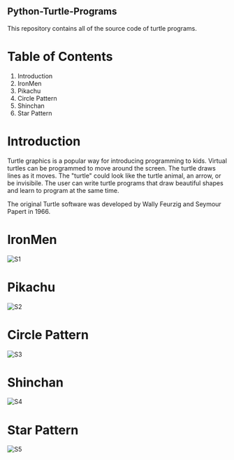 ## Python-Turtle-Programs
This repository contains all of the source code of turtle programs.

# Table of Contents

 1. Introduction
 2. IronMen
 3. Pikachu
 4. Circle Pattern
 5. Shinchan
 6. Star Pattern

# Introduction

Turtle graphics is a popular way for introducing programming to kids. Virtual turtles can be programmed to move around the screen. The turtle draws lines as it moves. The "turtle" could look like the turtle animal, an arrow, or be invisibile. The user can write turtle programs that draw beautiful shapes and learn to program at the same time.

The original Turtle software was developed by Wally Feurzig and Seymour Papert in 1966.

# IronMen

![S1](https://user-images.githubusercontent.com/73324896/118785525-8f202180-b8ae-11eb-9f79-aa9822d80ebe.png)

# Pikachu

![S2](https://user-images.githubusercontent.com/73324896/118785997-081f7900-b8af-11eb-9171-ca567a1ea51a.png)

# Circle Pattern

![S3](https://user-images.githubusercontent.com/73324896/118786352-5b91c700-b8af-11eb-96e0-2494cf83bbdb.png)

# Shinchan

![S4](https://user-images.githubusercontent.com/73324896/118786642-a6abda00-b8af-11eb-94b6-639573e31c39.png)

# Star Pattern

![S5](https://user-images.githubusercontent.com/73324896/118786873-de1a8680-b8af-11eb-9b1f-2f59024496d8.png)

